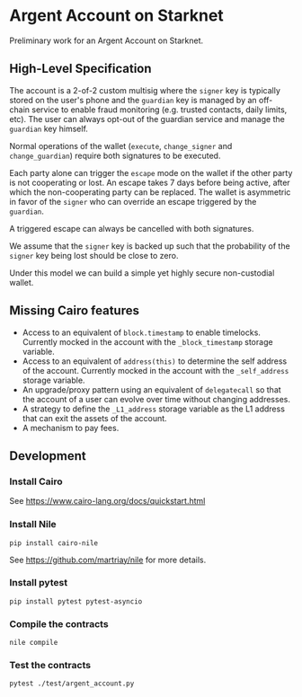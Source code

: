 # Argent Account on Starknet

Preliminary work for an Argent Account on Starknet.

## High-Level Specification

The account is a 2-of-2 custom multisig where the `signer` key is typically stored on the user's phone and the `guardian` key is managed by an off-chain service to enable fraud monitoring (e.g. trusted contacts, daily limits, etc). The user can always opt-out of the guardian service and manage the `guardian` key himself.

Normal operations of the wallet (`execute`, `change_signer` and `change_guardian`) require both signatures to be executed.

Each party alone can trigger the `escape` mode on the wallet if the other party is not cooperating or lost. An escape takes 7 days before being active, after which the non-cooperating party can be replaced. The wallet is asymmetric in favor of the `signer` who can override an escape triggered by the `guardian`.

A triggered escape can always be cancelled with both signatures.

We assume that the `signer` key is backed up such that the probability of the `signer` key being lost should be close to zero.

Under this model we can build a simple yet highly secure non-custodial wallet.

## Missing Cairo features

- Access to an equivalent of `block.timestamp` to enable timelocks. Currently mocked in the account with the `_block_timestamp` storage variable.
- Access to an equivalent of `address(this)` to determine the self address of the account. Currently mocked in the account with the `_self_address` storage variable.
- An upgrade/proxy pattern using an equivalent of `delegatecall` so that the account of a user can evolve over time without changing addresses.
- A strategy to define the `_L1_address` storage variable as the L1 address that can exit the assets of the account.
- A mechanism to pay fees.

## Development

### Install Cairo

See https://www.cairo-lang.org/docs/quickstart.html

### Install Nile
```
pip install cairo-nile
```

See https://github.com/martriay/nile for more details.


### Install pytest
```
pip install pytest pytest-asyncio
```

### Compile the contracts
```
nile compile
```

### Test the contracts
```
pytest ./test/argent_account.py
```


